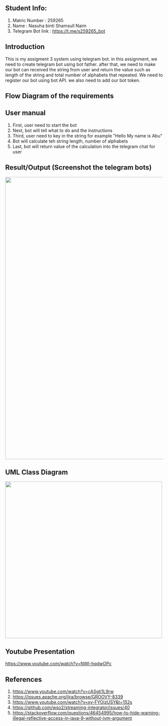 ## Student Info:
1. Matric Number : 259265 
2. Name          : Nasuha binti Shamsull Naim
3. Telegram Bot link : 
https://t.me/s259265_bot

## Introduction
This is my assigment 3 system using telegram bot. in this assignment, we need to create telegram bot using bot father. after that, we need to make our bot can received the string from user and return the value such as length of the string and total number of alphabets that repeated. We need to register our bot using bot API. we also need to add our bot token. 

## Flow Diagram of the requirements

## User manual
1. First, user need to start the bot
2. Next, bot will tell what to do and the instructions
3. Third, user need to key in the string for example "Hello My name is Abu"
4. Bot will calculate teh string length, number of alphabets
5. Last, bot will return value of the calculation into the telegram chat for user

## Result/Output (Screenshot the telegram bots)
<img src="https://github.com/STIW3054-A192/stiw3054-assignment3-nasuhashamsullnaim/blob/master/images/teegram%20bot.jpg" height ="900" width="700"/> 

## UML Class Diagram
<img src="https://github.com/STIW3054-A192/stiw3054-assignment3-nasuhashamsullnaim/blob/master/images/telegram%20bot.PNG" width="500"/> 

## Youtube Presentation
https://www.youtube.com/watch?v=NWl-hqdwOPc

## References
1. https://www.youtube.com/watch?v=cASgti1L9rw
2. https://issues.apache.org/jira/browse/GROOVY-8339
3. https://www.youtube.com/watch?v=xv-FYOizUSY&t=152s
4. https://github.com/wso2/streaming-integrator/issues/40
5. https://stackoverflow.com/questions/46454995/how-to-hide-warning-illegal-reflective-access-in-java-9-without-jvm-argument
